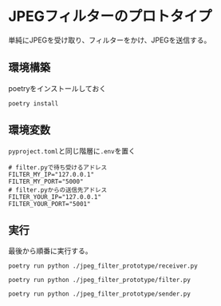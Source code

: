 # JPEGフィルターのプロトタイプ
単純にJPEGを受け取り、フィルターをかけ、JPEGを送信する。

## 環境構築
poetryをインストールしておく

```
poetry install
```

## 環境変数

`pyproject.toml`と同じ階層に`.env`を置く

```
# filter.pyで待ち受けるアドレス
FILTER_MY_IP="127.0.0.1"
FILTER_MY_PORT="5000"
# filter.pyからの送信先アドレス
FILTER_YOUR_IP="127.0.0.1"
FILTER_YOUR_PORT="5001"

```

## 実行

最後から順番に実行する。

```
poetry run python ./jpeg_filter_prototype/receiver.py
```
```
poetry run python ./jpeg_filter_prototype/filter.py
```
```
poetry run python ./jpeg_filter_prototype/sender.py
```
